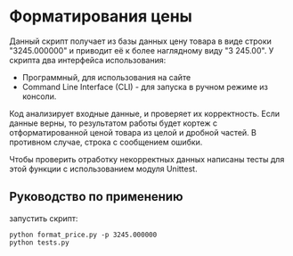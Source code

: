 # Форматирования цены

Данный скрипт получает из базы данных цену товара в виде строки "3245.000000" и приводит её к более наглядному виду "3 245.00".
У скрипта два интерфейса использования:

* Программный, для использования на сайте
* Command Line Interface (CLI) - для запуска в ручном режиме из консоли.

Код анализирует входные данные, и проверяет их корректность.
Если данные верны, то результатом работы будет кортеж с отформатированной ценой товара из целой и дробной частей.
В противном случае, строка с сообщением ошибки.

Чтобы проверить отработку некорректных данных написаны тесты для этой функции с использованием модуля Unittest.


## Руководство по применению

запустить скрипт:
```
python format_price.py -p 3245.000000
python tests.py

```
